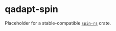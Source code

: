 qadapt-spin
===========

Placeholder for a stable-compatible [`spin-rs`](https://github.com/mvdnes/spin-rs) crate.
